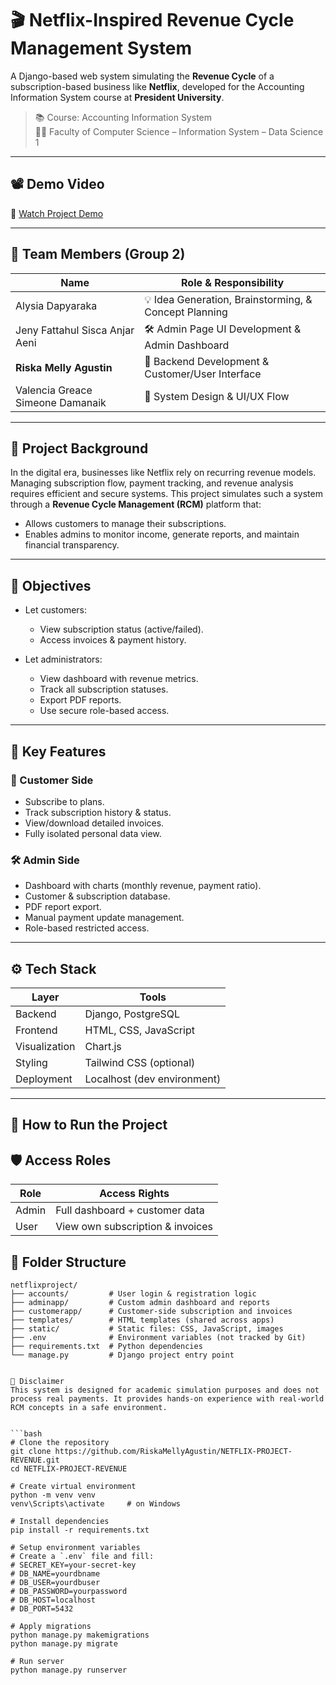 # 🎬 Netflix-Inspired Revenue Cycle Management System

A Django-based web system simulating the **Revenue Cycle** of a subscription-based business like **Netflix**, developed for the Accounting Information System course at **President University**.
  
> 📚 Course: Accounting Information System  
> 👩‍💻 Faculty of Computer Science – Information System – Data Science 1

---

## 📽️ Demo Video

🔗 [Watch Project Demo](https://drive.google.com/drive/u/0/folders/1SAYRC4m_Jo5LJJuxbNE_Yuhmy9kgp2xZ)

---

## 👥 Team Members (Group 2)

| Name                              | Role & Responsibility                                  |
|-----------------------------------|--------------------------------------------------------|
| Alysia Dapyaraka                  | 💡 Idea Generation, Brainstorming, & Concept Planning  |
| Jeny Fattahul Sisca Anjar Aeni   | 🛠️ Admin Page UI Development & Admin Dashboard         |
| **Riska Melly Agustin**          | 🔧 Backend Development & Customer/User Interface       |
| Valencia Greace Simeone Damanaik | 🎨 System Design & UI/UX Flow                          |


---

## 🧠 Project Background

In the digital era, businesses like Netflix rely on recurring revenue models. Managing subscription flow, payment tracking, and revenue analysis requires efficient and secure systems. This project simulates such a system through a **Revenue Cycle Management (RCM)** platform that:
- Allows customers to manage their subscriptions.
- Enables admins to monitor income, generate reports, and maintain financial transparency.

---

## 🎯 Objectives

- Let customers:
  - View subscription status (active/failed).
  - Access invoices & payment history.

- Let administrators:
  - View dashboard with revenue metrics.
  - Track all subscription statuses.
  - Export PDF reports.
  - Use secure role-based access.

---

## 📌 Key Features

### 👤 Customer Side
- Subscribe to plans.
- Track subscription history & status.
- View/download detailed invoices.
- Fully isolated personal data view.

### 🛠️ Admin Side
- Dashboard with charts (monthly revenue, payment ratio).
- Customer & subscription database.
- PDF report export.
- Manual payment update management.
- Role-based restricted access.

---

## ⚙️ Tech Stack

| Layer      | Tools                        |
|------------|------------------------------|
| Backend    | Django, PostgreSQL           |
| Frontend   | HTML, CSS, JavaScript        |
| Visualization | Chart.js                   |
| Styling    | Tailwind CSS (optional)      |
| Deployment | Localhost (dev environment)  |

---
## 🏁 How to Run the Project

## 🛡️ Access Roles
| Role  | Access Rights                    |
| ----- | -------------------------------- |
| Admin | Full dashboard + customer data   |
| User  | View own subscription & invoices |

## 📂 Folder Structure

```text
netflixproject/
├── accounts/         # User login & registration logic
├── adminapp/         # Custom admin dashboard and reports
├── customerapp/      # Customer-side subscription and invoices
├── templates/        # HTML templates (shared across apps)
├── static/           # Static files: CSS, JavaScript, images
├── .env              # Environment variables (not tracked by Git)
├── requirements.txt  # Python dependencies
└── manage.py         # Django project entry point


📢 Disclaimer
This system is designed for academic simulation purposes and does not process real payments. It provides hands-on experience with real-world RCM concepts in a safe environment.


```bash
# Clone the repository
git clone https://github.com/RiskaMellyAgustin/NETFLIX-PROJECT-REVENUE.git
cd NETFLIX-PROJECT-REVENUE

# Create virtual environment
python -m venv venv
venv\Scripts\activate     # on Windows

# Install dependencies
pip install -r requirements.txt

# Setup environment variables
# Create a `.env` file and fill:
# SECRET_KEY=your-secret-key
# DB_NAME=yourdbname
# DB_USER=yourdbuser
# DB_PASSWORD=yourpassword
# DB_HOST=localhost
# DB_PORT=5432

# Apply migrations
python manage.py makemigrations
python manage.py migrate

# Run server
python manage.py runserver


